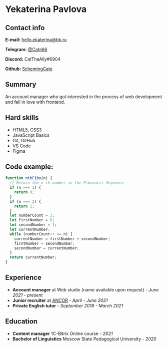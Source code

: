 # Yekaterina Pavlova

## Contact info

**E-mail:** [hello.ekaterina@bk.ru](mailto:hello.ekaterina@bk.ru)

**Telegram:** [@Cate66](https://t.me/Cate66)

**Discord:** CatTheAlly#6904

**Github:** [SchemingCate](https://github.com/SchemingCate)

## Summary

An account manager who got interested in the process of web development and fell in love with frontend.

## Hard skills

- HTML5, CSS3
- JavaScript Basics
- Git, GitHub
- VS Code
- Figma

## Code example:

```javascript
function nthFibo(n) {
  // Return the n-th number in the Fibonacci Sequence
  if (n === 1) {
    return 0;
  }
  if (n === 2) {
    return 1;
  }
  let numberCount = 3;
  let firstNumber = 0;
  let secondNumber = 1;
  let currentNumber;
  while (numberCount++ <= n) {
    currentNumber = firstNumber + secondNumber;
    firstNumber = secondNumber;
    secondNumber = currentNumber;
  }
  return currentNumber;
}
```

## Experience

- **Account manager** at Web studio (name available upon request) - _June 2021 - present_
- **Junior recruiter** at [ANCOR](https://ancor.ru/) - _April - June 2021_
- **Private English tutor** - _September 2018 - March 2021_

## Education

- **Content manager** 1C-Bitrix Online course - _2021_
- **Bachelor of Linguistics** Moscow State Pedagogical University - _2020_
